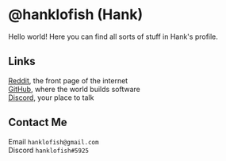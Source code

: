 # @hanklofish (Hank)
Hello world! Here you can find all sorts of stuff in Hank's profile.
## Links
[Reddit](https://www.reddit.com/u/hanklofish), the front page of the internet  
[GitHub](https://www.github.com/hanklofish), where the world builds software  
[Discord](https://discord.gg/4S3Y6ctTUq), your place to talk
## Contact Me
Email `hanklofish@gmail.com`  
Discord `hanklofish#5925`  

<!---
hanklofish/hanklofish is a ✨ special ✨ repository because its `README.md` (this file) appears on your GitHub profile.
You can click the Preview link to take a look at your changes.
--->
